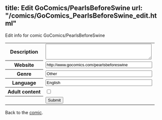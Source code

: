 title: Edit GoComics/PearlsBeforeSwine
url: "/comics/GoComics_PearlsBeforeSwine_edit.html"
---
Edit info for comic GoComics/PearlsBeforeSwine

<form name="comic" action="http://gaepostmail.appspot.com/comic/" method="post">
<table class="comicinfo">
<tr>
<th>Description</th><td><textarea name="description" cols="40" rows="3"></textarea></td>
</tr>
<tr>
<th>Website</th><td><input type="text" name="url" value="http://www.gocomics.com/pearlsbeforeswine" size="40"/></td>
</tr>
<tr>
<th>Genre</th><td><input type="text" name="genre" value="Other" size="40"/></td>
</tr>
<tr>
<th>Language</th><td><input type="text" name="language" value="English" size="40"/></td>
</tr>
<tr>
<th>Adult content</th><td><input type="checkbox" name="adult" value="adult" /></td>
</tr>
<tr>
<th></th><td>
<input type="hidden" name="comic" value="GoComics_PearlsBeforeSwine" />
<input type="submit" name="submit" value="Submit" />
</td>
</tr>
</table>
</form>

Back to the [comic](GoComics_PearlsBeforeSwine.html).
